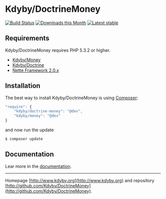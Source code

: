 Kdyby/DoctrineMoney
======

[![Build Status](https://travis-ci.org/Kdyby/DoctrineMoney.svg?branch=master)](https://travis-ci.org/Kdyby/DoctrineMoney)
[![Downloads this Month](https://img.shields.io/packagist/dm/kdyby/doctrine-money.svg)](https://packagist.org/packages/kdyby/doctrine-money)
[![Latest stable](https://img.shields.io/packagist/v/kdyby/doctrine-money.svg)](https://packagist.org/packages/kdyby/doctrine-money)


Requirements
------------

Kdyby/DoctrineMoney requires PHP 5.3.2 or higher.

- [Kdyby/Money](https://github.com/kdyby/money)
- [Kdyby/Doctrine](https://github.com/kdyby/doctrine)
- [Nette Framework 2.0.x](https://github.com/nette/nette)


Installation
------------

The best way to install Kdyby/DoctrineMoney is using  [Composer](http://getcomposer.org/):

```js
"require": {
	"kdyby/doctrine-money": "@dev",
	"kdyby/money": "@dev"
}
```

and now run the update

```sh
$ composer update
```


Documentation
------------

Lear more in the [documentation](https://github.com/Kdyby/DoctrineMoney/blob/master/docs/en/index.md).


-----

Homepage [http://www.kdyby.org](http://www.kdyby.org) and repository [http://github.com/Kdyby/DoctrineMoney](http://github.com/Kdyby/DoctrineMoney).
